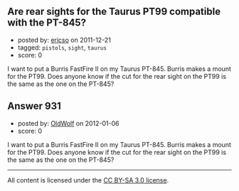 ## Are rear sights for the Taurus PT99 compatible with the PT-845?

- posted by: [ericso](https://stackexchange.com/users/-1/277-ericso) on 2011-12-21
- tagged: `pistols`, `sight`, `taurus`
- score: 0

I want to put a Burris FastFire II on my Taurus PT-845. Burris makes a mount for the PT99. Does anyone know if the cut for the rear sight on the PT99 is the same as the one on the PT-845?


## Answer 931

- posted by: [OldWolf](https://stackexchange.com/users/-1/111-oldwolf) on 2012-01-06
- score: 0

I want to put a Burris FastFire II on my Taurus PT-845. Burris makes a mount for the PT99. Does anyone know if the cut for the rear sight on the PT99 is the same as the one on the PT-845?



---

All content is licensed under the [CC BY-SA 3.0 license](https://creativecommons.org/licenses/by-sa/3.0/).
